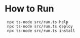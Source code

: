 # How to Run

```
 npx ts-node src/run.ts help
 npx ts-node src/run.ts deploy
 npx ts-node src/run.ts install
```
